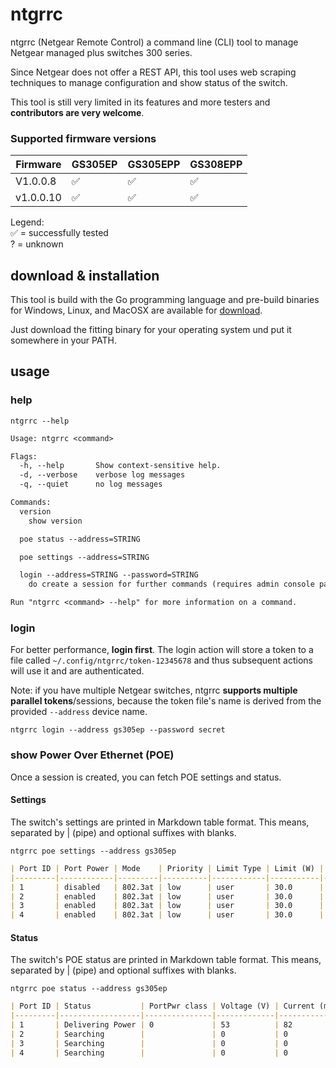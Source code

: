 # ntgrrc

ntgrrc (Netgear Remote Control) a command line (CLI) tool to manage Netgear managed plus switches 300 series.

Since Netgear does not offer a REST API, this tool uses web scraping techniques to
manage configuration and show status of the switch.

This tool is still very limited in its features and more testers and **contributors
are very welcome**.

### Supported firmware versions



| Firmware  | GS305EP | GS305EPP | GS308EPP |
|-----------|---------|----------|----------|
| V1.0.0.8  | ✅       | ✅        | ✅        |
| v1.0.0.10 | ✅       | ✅        | ✅        |

Legend: \
✅ = successfully tested \
?  = unknown


## download & installation

This tool is build with the Go programming language
and pre-build binaries for Windows, Linux, and MacOSX are available for [download](https://github.com/nitram509/ntgrrc/releases).

Just download the fitting binary for your operating system und put it somewhere in your PATH.

## usage

### help

```shell
ntgrrc --help
```

<!-- MARKDOWN-AUTO-DOCS:START (CODE:src=./help.txt) -->
<!-- The below code snippet is automatically added from ./help.txt -->
```txt
Usage: ntgrrc <command>

Flags:
  -h, --help       Show context-sensitive help.
  -d, --verbose    verbose log messages
  -q, --quiet      no log messages

Commands:
  version
    show version

  poe status --address=STRING

  poe settings --address=STRING

  login --address=STRING --password=STRING
    do create a session for further commands (requires admin console password)

Run "ntgrrc <command> --help" for more information on a command.
```
<!-- MARKDOWN-AUTO-DOCS:END -->

### login

For better performance, **login first**.
The login action will store a token to a file called ```~/.config/ntgrrc/token-12345678```
and thus subsequent actions will use it and are authenticated.

Note: if you have multiple Netgear switches, ntgrrc **supports multiple parallel tokens**/sessions,
because the token file's name is derived from the provided ```--address``` device name.

```shell
ntgrrc login --address gs305ep --password secret
```


### show Power Over Ethernet (POE)

Once a session is created, you can fetch POE settings and status.

#### Settings 

The switch's settings are printed in Markdown table format.
This means, separated by | (pipe) and optional suffixes with blanks.

```ntgrrc poe settings --address gs305ep```

```markdown
| Port ID | Port Power | Mode    | Priority | Limit Type | Limit (W) | Type     |
|---------|------------|---------|----------|------------|-----------|----------|
| 1       | disabled   | 802.3at | low      | user       | 30.0      | IEEE 802 |
| 2       | enabled    | 802.3at | low      | user       | 30.0      | IEEE 802 |
| 3       | enabled    | 802.3at | low      | user       | 30.0      | IEEE 802 |
| 4       | enabled    | 802.3at | low      | user       | 30.0      | IEEE 802 |
```

#### Status

The switch's POE status are printed in Markdown table format.
This means, separated by | (pipe) and optional suffixes with blanks.

```ntgrrc poe status --address gs305ep```

```markdown
| Port ID | Status           | PortPwr class | Voltage (V) | Current (mA) | PortPwr (W) | Temp. (°C) | Error status |
|---------|------------------|---------------|-------------|--------------|-------------|------------|--------------|
| 1       | Delivering Power | 0             | 53          | 82           | 4.40        | 30         | No Error     |
| 2       | Searching        |               | 0           | 0            | 0.00        | 30         | No Error     |
| 3       | Searching        |               | 0           | 0            | 0.00        | 30         | No Error     |
| 4       | Searching        |               | 0           | 0            | 0.00        | 30         | No Error     |
```
